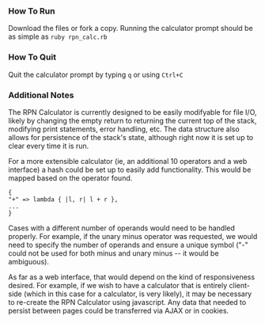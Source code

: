 ### How To Run
Download the files or fork a copy. Running the calculator prompt should be as simple as ```ruby rpn_calc.rb```

### How To Quit
Quit the calculator prompt by typing ```q``` or using ```Ctrl+C```

### Additional Notes
The RPN Calculator is currently designed to be easily modifyable for file I/O, likely by changing the empty return to returning the current top of the stack, modifying print statements, error handling, etc. The data structure also allows for persistence of the stack's state, although right now it is set up to clear every time it is run.

For a more extensible calculator (ie, an additional 10 operators and a web interface) a hash could be set up to easily add functionality. This would be mapped based on the operator found.
```
{
"+" => lambda { |l, r| l + r },
...
}
```
Cases with a different number of operands would need to be handled properly. For example, if the unary minus operator was requested, we would need to specify the number of operands and ensure a unique symbol ("-" could not be used for both minus and unary minus -- it would be ambiguous).

As far as a web interface, that would depend on the kind of responsiveness desired. For example, if we wish to have a calculator that is entirely client-side (which in this case for a calculator, is very likely), it may be necessary to re-create the RPN Calculator using javascript. Any data that needed to persist between pages could be transferred via AJAX or in cookies.
